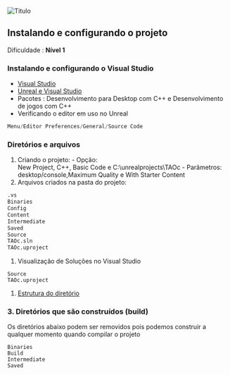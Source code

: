 ![Titulo](https://docs.google.com/drawings/d/e/2PACX-1vQ1Hn1YDYa_ZliOtpjdxVv9CZDOT5-WMhGqGUMR4hYoGKBaVpjLDvgXsHKQ0WdEaeiYVR1PVdQBXdeH/pub?w=958&h=540)
## Instalando e configurando o projeto
Dificuldade : **Nível 1**   

### Instalando e configurando o Visual Studio
  - [Visual Studio](https://visualstudio.microsoft.com/pt-br/?rr=https%3A%2F%2Fwww.google.com%2F)
  - [Unreal e Visual Studio](https://docs.unrealengine.com/en-US/Programming/Development/VisualStudioSetup/index.html)
  - Pacotes : Desenvolvimento para Desktop com C++ e Desenvolvimento de jogos com C++
  - Verificando o editor em uso no Unreal  
  ```c
  Menu/Editor Preferences/General/Source Code
  ```
### Diretórios e arquivos
  1. Criando o projeto:
    - Opção:  
    New Project, C++, Basic Code e C:\unrealprojects\TAOc
    - Parâmetros: desktop/console,Maximum Quality e With Starter Content
  1. Arquivos criados na pasta do projeto:
```sh
.vs
Binaries
Config
Content
Intermediate
Saved
Source
TAOc.sln
TAOc.uproject
```
  1. Visualização de Soluções no Visual Studio
```shell
Source
TAOc.uproject
```
  1. [Estrutura do diretório](https://docs.unrealengine.com/en-US/Engine/Basics/DirectoryStructure/index.html)

### 3.  Diretórios que são construídos (build)
Os diretórios abaixo podem ser removidos pois podemos construir a qualquer momento
quando compilar o projeto
```shell
Binaries
Build
Intermediate
Saved
```

